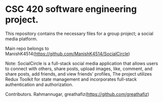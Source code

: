 # CSC 420 software engineering project.

This repository contains the necessary files for a group project; a social media platform.

Main repo belongs to ManishK4514(https://github.com/ManishK4514/SocialCircle)

Note: SocialCircle is a full-stack social media application that allows users to connect with others, share posts, upload images, like, comment, and share posts, add friends, and view friends' profiles, The project utilizes Redux Toolkit for state management and incorporates full-stack authentication and authorization.

Contributors.
Rahmannugar,
greathafiz(https://github.com/greathafiz)
